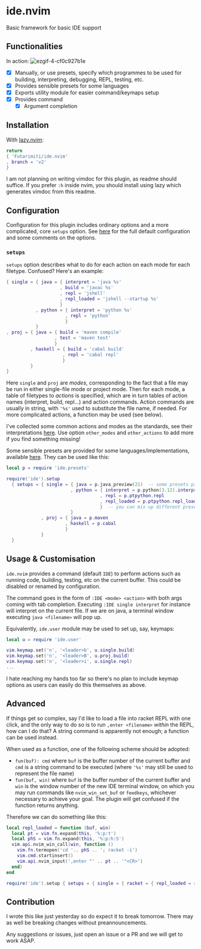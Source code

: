 # ide.nvim

Basic framework for basic IDE support

## Functionalities

In action:
![ezgif-4-cf0c927b1e](https://github.com/Futarimiti/ide.nvim/assets/96031125/83415945-412c-4dd9-a804-8dd1c3be6ffb)

- [x] Manually, or use presets, specify which programmes to be used for building, interpreting, debugging, REPL, testing, etc.
- [x] Provides sensible presets for some languages
- [x] Exports utility module for easier command/keymaps setup
- [x] Provides command
    - [x] Argument completion

## Installation

With [lazy.nvim](https://github.com/folke/lazy.nvim):

```lua
return
{ 'Futarimiti/ide.nvim'
, branch = 'v2'
}
```

I am not planning on writing vimdoc for this plugin,
as readme should suffice.
If you prefer `:h` inside nvim, you should install using lazy
which generates vimdoc from this readme.

## Configuration

Configuration for this plugin includes ordinary options
and a more complicated, core `setups` option.
See [here](lua/ide/config/defaults.lua) for the full default configuration
and some comments on the options.

### `setups`

`setups` option describes what to do for each action on each mode for each filetype.
Confused? Here's an example:

```lua
{ single = { java = { interpret = 'java %s'
                    , build = 'javac %s'
                    , repl = 'jshell'
                    , repl_loaded = 'jshell --startup %s'
                    }
           , python = { interpret = 'python %s'
                      , repl = 'python'
                      }
           }
, proj = { java = { build = 'maven compile'
                  , test = 'maven test'
                  }
         , haskell = { build = 'cabal build'
                     , repl = 'cabal repl'
                     }
         }
}
```

Here `single` and `proj` are *modes*,
corresponding to the fact that a file may be run in either single-file mode or project mode.
Then for each mode, a table of filetypes to *actions* is specified,
which are in turn tables of action names (interpret, build, repl...) and action commands.
Action commands are usually in string, with `'%s'` used to substitute the file name, if needed.
For more complicated actions, a function may be used (see below).

I've collected some common actions and modes as the standards,
see their interpretations [here](lua/ide/const.lua).
Use option `other_modes` and `other_actions` to add more
if you find something missing!

Some sensible presets are provided for some languages/implementations,
available [here](lua/ide/presets/). They can be used like this:

```lua
local p = require 'ide.presets'

require('ide').setup
  { setups = { single = { java = p.java_preview(21)  -- some presets provide callable metatables
                        , python = { interpret = p.python(3.12).interpret
                                   , repl = p.ptpython.repl
                                   , repl_loaded = p.ptpython.repl_loaded
                                   }  -- you can mix up different presets!
                        }
             , proj = { java = p.maven
                      , haskell = p.cabal
                      }
             }
  }
```

## Usage & Customisation

`ide.nvim` provides a command (default `IDE`)
to perform actions such as running code, building, testing, etc
on the current buffer.
This could be disabled or renamed by configuration.

The command goes in the form of `:IDE <mode> <action>`
with both args coming with tab completion.
Executing `:IDE single interpret` for instance will interpret on the current file.
If we are on java, a terminal window executing `java <filename>` will pop up.

Equivalently, `ide.user` module may be used to set up, say, keymaps:

```lua
local u = require 'ide.user'

vim.keymap.set('n', '<leader>b', u.single.build)
vim.keymap.set('n', '<leader>B', u.proj.build)
vim.keymap.set('n', '<leader>i', u.single.repl)
...
```

I hate reaching my hands too far
so there's no plan to include keymap options
as users can easily do this themselves as above.

## Advanced

If things get so complex, say I'd like to load a file into racket REPL
with one click, and the only way to do so is to run
`,enter <filename>` *within* the REPL, how can I do that?
A string command is apparently not enough; a function can be used instead.

When used as a function, one of the following scheme should be adopted:

* `fun(buf): cmd` where
    `buf` is the buffer number of the current buffer
    and `cmd` is a string command to be executed
    (where `'%s'` may still be used to represent the file name)
* `fun(buf, win)` where
    `buf` is the buffer number of the current buffer
    and `win` is the window number of the new IDE terminal window,
    on which you may run commands like `nvim_win_set_buf`
    or `feedkeys`, whichever necessary to achieve your goal.
    The plugin will get confused if the function returns anything.

Therefore we can do something like this:

```lua
local repl_loaded = function (buf, win)
  local pt = vim.fn.expand(this, '%:p:t')
  local phS = vim.fn.expand(this, '%:p:h:S')
  vim.api.nvim_win_call(win, function ()
    vim.fn.termopen('cd '.. phS .. '; racket -i')
    vim.cmd.startinsert()
    vim.api.nvim_input(',enter "' .. pt .. '"<CR>')
  end)
end

require('ide').setup { setups = { single = { racket = { repl_loaded = repl_loaded } } } }
```

## Contribution

I wrote this like just yesterday
so do expect it to break tomorrow.
There may as well be breaking changes
without preannouncements.

Any suggestions or issues, just open an issue or a PR
and we will get to work ASAP.
